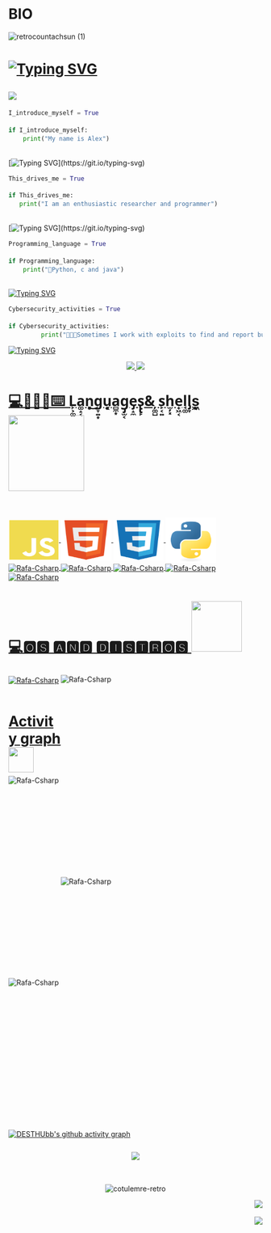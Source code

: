 <h1 align="left" color: green; >
BIO
</h1>

<div align="left">
	
![retrocountachsun (1)](https://user-images.githubusercontent.com/90658763/230962083-b259c022-aafa-428e-8c05-411b8a7703eb.gif)
	
</div>

</h1>	

<h1 align="left">
	
[![Typing SVG](https://readme-typing-svg.herokuapp.com?font=Fira+Code&weight=800&size=22&pause=1020&color=FF0600&background=0D291500&width=450&lines=%F0%9F%91%8B%F0%9D%97%AA%F0%9D%97%B2%F0%9D%97%B9%F0%9D%97%B0%F0%9D%97%BC%F0%9D%97%BA%F0%9D%97%B2+%F0%9D%98%81%F0%9D%97%BC+%F0%9D%97%97%F0%9D%97%98%F0%9D%97%A6%F0%9D%97%A7%F0%9D%97%9B%F0%9D%97%A8%F0%9D%97%AF%F0%9D%97%AF+%F0%9D%97%BD%F0%9D%97%BF%F0%9D%97%BC%F0%9D%97%B3%F0%9D%97%B6%F0%9D%97%B9%F0%9D%97%B2;%F0%9F%91%8BBienvenid%40s++al+perfil+de+%F0%9D%97%97%F0%9D%97%98%F0%9D%97%A6%F0%9D%97%A7%F0%9D%97%9B%F0%9D%97%A8%F0%9D%97%AF%F0%9D%97%AF+;%F0%9F%91%8B%E6%AC%A2%E8%BF%8E%E6%9D%A5%E5%88%B0%E7%AE%80%E4%BB%8B%F0%9D%97%97%F0%9D%97%98%F0%9D%97%A6%F0%9D%97%A7%F0%9D%97%9B%F0%9D%97%A8%F0%9D%97%AF%F0%9D%97%AF;%F0%9F%91%8B%F0%9D%97%97%F0%9D%97%98%F0%9D%97%A6%F0%9D%97%A7%F0%9D%97%9B%F0%9D%97%A8%F0%9D%97%AF%F0%9D%97%AF+%E0%A4%95%E0%A5%80+%E0%A4%AA%E0%A5%8D%E0%A4%B0%E0%A5%8B%E0%A4%AB%E0%A4%BE%E0%A4%87%E0%A4%B2+%E0%A4%AE%E0%A5%87%E0%A4%82+%E0%A4%86%E0%A4%AA%E0%A4%95%E0%A4%BE+%E0%A4%B8%E0%A5%8D%E0%A4%B5%E0%A4%BE%E0%A4%97%E0%A4%A4+%E0%A4%B9%E0%A5%88)](https://git.io/typing-svg)
	
</h1>

</div>
  <p align="left"> 
  <img src="https://profile-counter.glitch.me/ DESTHUbb/count.svg" />
	
</p>

``` python
I_introduce_myself = True

if I_introduce_myself:
    print("My name is Alex")
  
  ``` 
  
  [![Typing SVG](https://readme-typing-svg.herokuapp.com?color=00D13B&width=750&lines=>>>+My+name+is+Alex.)](https://git.io/typing-svg)
 
 ``` python
This_drives_me = True

if This_drives_me:
	print("I am an enthusiastic researcher and programmer")
	
``` 

[![Typing SVG](https://readme-typing-svg.herokuapp.com?color=00D13B&width=750&lines=>>>+I+am+an+enthusiastic,+researcher+and+programmer.)](https://git.io/typing-svg)

``` python
Programming_language = True

if Programming_language:
    print("🐲Python, c and java")
	
``` 
 
 [![Typing SVG](https://readme-typing-svg.herokuapp.com?color=00D13B&width=750&lines=>>>+🐲+Python+c++and+java)](https://git.io/typing-svg)
 
 ``` python
Cybersecurity_activities = True

if Cybersecurity_activities:
 	      print("👨🏾‍💻Sometimes I work with exploits to find and report bugs👨🏾‍💻")
```


 [![Typing SVG](https://readme-typing-svg.herokuapp.com?color=00D13B&width=750&lines=>>>+👨🏾‍💻+Sometimes+I+work+with+exploits+to+find+and+report+bugs👨🏾‍💻)](https://git.io/typing-svg)


<div align="center">
  
  <a href="https://github.com/DESTHUbb">
  <img height="200em" src="https://github-readme-stats.vercel.app/api?username=DESTHUbb&layout=compact&langs_count=7&theme=aura"/>
	  
<img height="200em" src="https://github-readme-stats.vercel.app/api/top-langs/?username=DESTHUbb&layout=compact"/>

	
	  
</div>
	
<p align='right'>

# 💻👨🏾‍💻⌨️️ L̙͕͚a͚̝͔n͓͎͜g̞͍͙u͔͙͎a̻̼͙g̡̫͔e̡̝̼s̢̢̙ ​​&̦͚̺ s̙͔͍h̫̦͓e̟͖͔l̘͚l̡̞s͉͖͎<img src="https://media.giphy.com/media/TEnXkcsHrP4YedChhA/giphy.gif" width="150" height="150" frameBorder="0" class="giphy-embed" allowFullScreen></img></p>

<p align='right'>


<div style="display: inline_block"><br>

  <img align="center" alt="Rafa-Js" height="80" width="100" src="https://raw.githubusercontent.com/devicons/devicon/master/icons/javascript/javascript-plain.svg">

  <img align="center" alt="Rafa-Ts" height="80" width="100" src="https://raw.githubusercontent.com/devicons/devicon/master/icons/html5/html5-original.svg">

  <img align="center" alt="Rafa-CSS" height="80" width="100" src="https://raw.githubusercontent.com/devicons/devicon/master/icons/css3/css3-original.svg">

  <img align="center" alt="Rafa-Python" height="90" width="100" src="https://raw.githubusercontent.com/devicons/devicon/master/icons/python/python-original.svg">
	
   <img align="center" alt="Rafa-Csharp" height="90" width="100"  src="https://cdn.jsdelivr.net/gh/devicons/devicon/icons/c/c-original.svg" />

  <img align="center" alt="Rafa-Csharp" height="90" width="100" src="https://cdn.jsdelivr.net/gh/devicons/devicon/icons/cplusplus/cplusplus-original.svg" />
	
  <img align="center" alt="Rafa-Csharp" height="80" width="80" src="https://user-images.githubusercontent.com/90658763/235704291-80eccf10-6371-4d1c-9bbf-6a7ed0d25632.png"  />	
	
  <img align="center" alt="Rafa-Csharp" height="90" width="100" src="https://cdn.jsdelivr.net/gh/devicons/devicon/icons/bash/bash-original.svg" />
	
  <img align="center" alt="Rafa-Csharp" height="90" width="100"  src="https://cdn.jsdelivr.net/gh/devicons/devicon/icons/ssh/ssh-original-wordmark.svg" />
	
 


# 💻🅾🆂 🅰🅽🅳 🅳🅸🆂🆃🆁🅾🆂 <img src="https://user-images.githubusercontent.com/90658763/231512878-42d7b479-60cf-45d5-b9b6-2d3239bd10f3.gif" width="100" height="100" frameBorder="0" class="giphy-embed" allowFullScreen></img></p>

 <img  align="right" alt="Rafa-Csharp" height="200" width="400" src="https://cdn.jsdelivr.net/gh/devicons/devicon/icons/linux/linux-original.svg">
 <img  align="left" alt="Rafa-Csharp" height="200" width="400" src="https://cdn.jsdelivr.net/gh/devicons/devicon/icons/windows8/windows8-original.svg">
 <img  align="right" alt="Rafa-Csharp" height="200" width="400" src="https://cdn.jsdelivr.net/gh/devicons/devicon/icons/android/android-plain.svg">
 <img  align="left" alt="Rafa-Csharp" height="300" width="300" src="https://user-images.githubusercontent.com/90658763/231516276-c7ce2b37-7fab-4a93-8b3b-c933bd75606c.gif">
 
  <img  align="center" alt="Rafa-Csharp" height="200" width="200" src="https://user-images.githubusercontent.com/90658763/231517784-af45eea8-0116-421d-bf6d-9775d488a34f.gif">
  
 
</div></br>

#  Activity graph <img src="https://user-images.githubusercontent.com/90658763/231519284-e9f84446-1ef3-4be9-9813-303976c57317.gif" width="50" height="50" frameBorder="0" class="giphy-embed" allowFullScreen></img></p>
 [![DESTHUbb's github activity graph](https://github-readme-activity-graph.cyclic.app/graph?username=DESTHUbb&theme=chartreuse-dark)](https://github.com/ashutosh00710/github-readme-activity-graph)
	
 
<h3 align="center">
	<img align="center" src="http://github-readme-streak-stats.herokuapp.com?user=DESTHUbb&theme=midnight-purple&hide_border=true&background=#0d1117&currStreakNum=00DD24">	
</h3></br>

<div align="center">

![cotulemre-retro](https://user-images.githubusercontent.com/90658763/185743139-ff92651a-f727-4bd1-be2f-1ae318d62e98.gif)
	
<div align="right">

<a href="mailto:wagebo3208@gmail.com"><img src="https://img.shields.io/badge/-Gmail-%23333?style=for-the-badge&logo=gmail&logoColor=red" target="_white"></a>	
	

<div align="right">

<a href="https://discord.gg/Destikaa17 #0642" target="_blank"><img src="https://img.shields.io/badge/Discord-7289DA?style=for-the-badge&logo=discord&logoColor=white" target="_blank">



